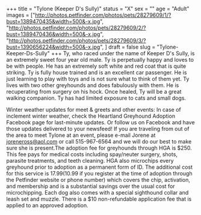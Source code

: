+++
title = "Tylone (Keeper D's Sully)"
status = "X"
sex = ""
age = "Adult"
images = ["http://photos.petfinder.com/photos/pets/28279609/1/?bust=1389470435&width=500&-x.jpg",
"http://photos.petfinder.com/photos/pets/28279609/2/?bust=1389470436&width=500&-x.jpg",
"http://photos.petfinder.com/photos/pets/28279609/3/?bust=1390656224&width=500&-x.jpg",
]
draft = false
slug = "Tylone-Keeper-Ds-Sully"
+++
Ty, who raced under the name of Keeper D's Sully, is an extremely sweet four year old male. Ty is perpetually happy and loves to be with people. He has an extremely soft white and red coat that is quite striking. Ty is fully house trained and is an excellent car passenger. He is just learning to play with toys and is not sure what to think of them yet. Ty lives with two other greyhounds and does fabulously with them. He is recuperating from surgery on his hock. Once healed, Ty will be a great walking companion. Ty has had limited exposure to cats and small dogs.

Winter weather updates for meet & greets and other events: In case of inclement winter weather, check the Heartland Greyhound Adoption Facebook page for last-minute updates. Or follow us on Facebook and have those updates delivered to your newsfeed!
If you are traveling from out of the area to meet Tylone at an event, please e-mail Jorene at joreneross@aol.com or call 515-967-6564 and we will do our best to make sure she is present.The adoption fee for greyhounds through HGA is $250. This fee pays for medical costs including spay/neuter surgery, shots, parasite treatments, and teeth cleaning. HGA also microchips every greyhound prior to adoption as a permanent form of ID. The additional cost for this service is $17.99 ($10.99 if you register at the time of adoption through the Petfinder website or phone number) which covers the chip, activation, and membership and is a substantial savings over the usual cost for microchipping. Each dog also comes with a special sighthound collar and leash set and muzzle. There is a $10 non-refundable application fee that is applied to an approved adoption.

